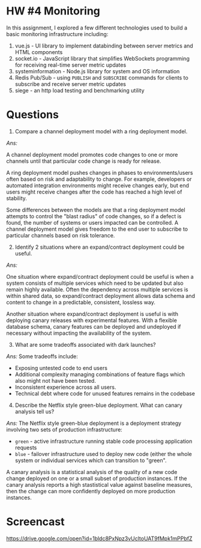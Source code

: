 # HW #4 Monitoring
In this assignment, I explored a few different technologies used to build a basic monitoring infrastructure including:

1. vue.js - UI library to implement databinding between server metrics and HTML components
2. socket.io - JavaScript library that simplifies WebSockets programming for receiving real-time server metric updates
3. systeminformation - Node.js library for system and OS information
4. Redis Pub/Sub - using `PUBLISH` and `SUBSCRIBE` commands for clients to subscribe and receive server metric updates
5. siege - an http load testing and benchmarking utility


# Questions

1. Compare a channel deployment model with a ring deployment model.

_Ans:_ 

A channel deployment model promotes code changes to one or more channels until that particular code change is ready 
for release.

A ring deployment model pushes changes in phases to environments/users often based on risk and adaptability 
to change. For example, developers or automated integration environments might receive changes early, but end users
might receive changes after the code has reached a high level of stability.

Some differences between the models are that a ring deployment model attempts to control the "blast radius" of code
changes, so if a defect is found, the number of systems or users impacted can be controlled. A channel deployment
model gives freedom to the end user to subscribe to particular channels based on risk tolerance.

2. Identify 2 situations where an expand/contract deployment could be useful.

_Ans:_

One situation where expand/contract deployment could be useful is when a system consists of multiple services which
need to be updated but also remain highly available. Often the dependency across multiple services is within shared 
data, so expand/contract deployment allows data schema and content to change in a predictable, consistent, lossless 
way.

Another situation where expand/contract deployment is useful is with deploying canary releases with experimental
features. With a flexible database schema, canary features can be deployed and undeployed if necessary without 
impacting the availability of the system.



3. What are some tradeoffs associated with dark launches?

_Ans:_ Some tradeoffs include:

* Exposing untested code to end users
* Additional complexity managing combinations of feature flags which also might not have been tested.
* Inconsistent experience across all users.
* Technical debt where code for unused features remains in the codebase


4. Describe the Netflix style green-blue deployment. What can canary analysis tell us?

_Ans:_ The Netflix style green-blue deployment is a deployment strategy involving two sets of production infrastructure:
* `green` - active infrastructure running stable code processing application requests
* `blue` - failover infrastructure used to deploy new code (either the whole system or individual services which can
           transition to "green".

A canary analysis is a statistical analysis of the quality of a new code change deployed on one or a small subset of 
production instances. If the canary analysis reports a high stastistical value against baseline measures, then the 
change can more confidently deployed on more production instances. 


# Screencast
https://drive.google.com/open?id=1bldc8PxNpz3vUcltoUAT9fMpk1mPPbfZ
